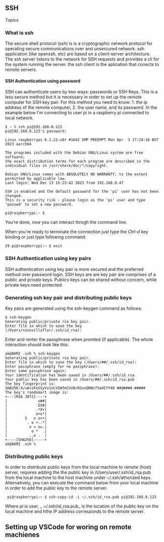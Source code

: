 ## SSH

Topics

### What is ssh
The secure shell protocol (ssh) is is a cryptographic network protocol for operating secure communications over and unsercured network. ssh application (like openssh, etc) are based on a client-server architecture. The ssh server listens to the network for SSH requests and provides a cli for the system running the server. the ssh client is the aplication that conects to remote servers.

#### SSH Authentication using password
SSH can authenticate users by two ways: passwords or SSH Keys. This is a less secure method but it is necessary in order to set up the remote computer for SSH key pair. For this method you need to know: 1. the ip address of the remote computer, 2. the user name, and its password. In the example below I'm connecting to user pi in a raspberry pi connected to local network.

```
$ ~ % ssh pi@192.168.0.123                                                       
pi@192.168.0.123's password:
```
```
Linux raspberrypi 6.1.21-v8+ #1642 SMP PREEMPT Mon Apr  3 17:24:16 BST 2023 aarch64

The programs included with the Debian GNU/Linux system are free software;
the exact distribution terms for each program are described in the
individual files in /usr/share/doc/*/copyright.

Debian GNU/Linux comes with ABSOLUTELY NO WARRANTY, to the extent
permitted by applicable law.
Last login: Wed Dec 13 15:23:42 2023 from 192.168.0.47

SSH is enabled and the default password for the 'pi' user has not been changed.
This is a security risk - please login as the 'pi' user and type 'passwd' to set a new password.

pi@raspberrypi:~ $ 
```
You're done, now you can interact throgh the command line.

When you're ready to terminate the connection just type the *Ctrl-d* key binding or just type following command:
```
29 pi@raspberrypi:~ $ exit
```


### SSH Authentication using key pairs
SSH authentication using key pair is more secured and the preferred method over password login. SSH keys are are key pair are comprises of a public and private keys. Publics keys can be shared without concern, while private keys need protected.



### Generating ssh key pair and distributing public keys
Key pairs are generated using the ssh-keygen command as follows:

```
$ ssh-keygen
Generating public/private rsa key pair.
Enter file in which to save the key (/Users/ninovillaflor/.ssh/id_rsa):
```
Enter and renter the passphrase when promted (if applicable). The whole interaction should look like this:

```
ak@AKM2 .ssh % ssh-keygen
Generating public/private rsa key pair.
Enter file in which to save the key (/Users/##/.ssh/id_rsa): 
Enter passphrase (empty for no passphrase): 
Enter same passphrase again: 
Your identification has been saved in /Users/##/.ssh/id_rsa
Your public key has been saved in /Users/##/.ssh/id_rsa.pub
The key fingerprint is:
SHA256:X/uA+zFeSSyVv1nLV5HTmCUVN/RSxsQRWzf5eHIYY40 ##@####.#####
The key's randomart image is:
+---[RSA 3072]----+
|              o##|
|              EX#|
|             .*X+|
|             o+o*|
|        S   o o++|
|         . o +..*|
|          o = o=.|
|           o *  .|
|          ..o .  |
+----[SHA256]-----+
ak@AKM2 .ssh % 
```

### Distributing public keys
In order to distribute public keys from the local machine to remote (host) server, requires adding the the public key in /Users/user/.ssh/id_rsa.pub from the local machine to the host machine under ~/.ssh/athorized keys. Alternatively, you can execute the command below from your local machine in order to add the public key to the remote server.

```
 pi@raspberrypi:~ $ ssh-copy-id -i ~/.ssh/id_rsa.pub pi@192.168.0.123
```
Where _pi_ is user, _ ~/.ssh/id_rsa.pub_ is the location of the public key on the local machine and hthe IP address corresponds to the remote server. 

## Setting up VSCode for woring on remote machienes
 







